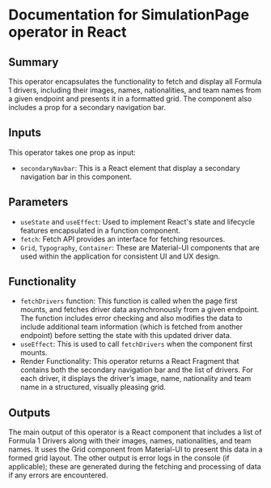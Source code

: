 # Documentation for SimulationPage operator in React

## Summary

This operator encapsulates the functionality to fetch and display all Formula 1 drivers, including their images, names, nationalities, and team names from a given endpoint and presents it in a formatted grid. The component also includes a prop for a secondary navigation bar.

## Inputs

This operator takes one prop as input: 

- `secondaryNavbar`: This is a React element that display a secondary navigation bar in this component.

## Parameters

- `useState` and `useEffect`: Used to implement React's state and lifecycle features encapsulated in a function component.
- `fetch`: Fetch API provides an interface for fetching resources.
- `Grid`, `Typography`, `Container`: These are Material-UI components that are used within the application for consistent UI and UX design.

## Functionality

- `fetchDrivers` function: This function is called when the page first mounts, and fetches driver data asynchronously from a given endpoint. The function includes error checking and also modifies the data to include additional team information (which is fetched from another endpoint) before setting the state with this updated driver data.
- `useEffect`: This is used to call `fetchDrivers` when the component first mounts.
- Render Functionality: This operator returns a React Fragment that contains both the secondary navigation bar and the list of drivers. For each driver, it displays the driver’s image, name, nationality and team name in a structured, visually pleasing grid.

## Outputs

The main output of this operator is a React component that includes a list of Formula 1 Drivers along with their images, names, nationalities, and team names. It uses the Grid component from Material-UI to present this data in a formed grid layout. The other output is error logs in the console (if applicable); these are generated during the fetching and processing of data if any errors are encountered.